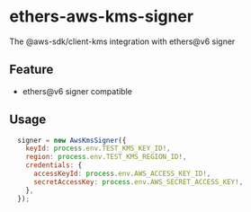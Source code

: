 # ethers-aws-kms-signer

The @aws-sdk/client-kms integration with ethers@v6 signer

## Feature

- ethers@v6 signer compatible

## Usage

```javascript
  signer = new AwsKmsSigner({
    keyId: process.env.TEST_KMS_KEY_ID!,
    region: process.env.TEST_KMS_REGION_ID!,
    credentials: {
      accessKeyId: process.env.AWS_ACCESS_KEY_ID!,
      secretAccessKey: process.env.AWS_SECRET_ACCESS_KEY!,
    },
  });
```
